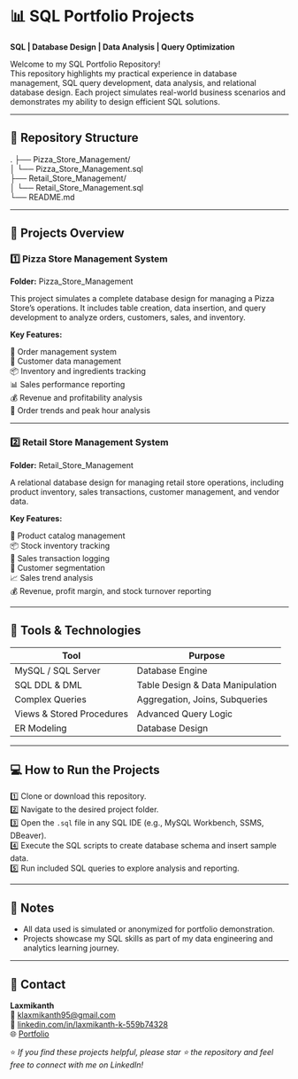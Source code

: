 # 📊 SQL Portfolio Projects  
**SQL | Database Design | Data Analysis | Query Optimization**

Welcome to my SQL Portfolio Repository!  
This repository highlights my practical experience in database management, SQL query development, data analysis, and relational database design. Each project simulates real-world business scenarios and demonstrates my ability to design efficient SQL solutions.

---

## 📂 Repository Structure

.
├── Pizza_Store_Management/  
│   └── Pizza_Store_Management.sql  
├── Retail_Store_Management/  
│   └── Retail_Store_Management.sql  
└── README.md

---

## 🚀 Projects Overview

### 1️⃣ Pizza Store Management System  
**Folder:** Pizza_Store_Management

This project simulates a complete database design for managing a Pizza Store’s operations. It includes table creation, data insertion, and query development to analyze orders, customers, sales, and inventory.

**Key Features:**

🍕 Order management system  
👥 Customer data management  
📦 Inventory and ingredients tracking  
📊 Sales performance reporting  
💰 Revenue and profitability analysis  
📅 Order trends and peak hour analysis

---

### 2️⃣ Retail Store Management System  
**Folder:** Retail_Store_Management

A relational database design for managing retail store operations, including product inventory, sales transactions, customer management, and vendor data.

**Key Features:**

🛒 Product catalog management  
📦 Stock inventory tracking  
🧾 Sales transaction logging  
👥 Customer segmentation  
📈 Sales trend analysis  
💰 Revenue, profit margin, and stock turnover reporting

---

## 🔧 Tools & Technologies

| Tool | Purpose |
| ---- | ------- |
| MySQL / SQL Server | Database Engine |
| SQL DDL & DML | Table Design & Data Manipulation |
| Complex Queries | Aggregation, Joins, Subqueries |
| Views & Stored Procedures | Advanced Query Logic |
| ER Modeling | Database Design |

---

## 💻 How to Run the Projects

1️⃣ Clone or download this repository.  
2️⃣ Navigate to the desired project folder.  
3️⃣ Open the `.sql` file in any SQL IDE (e.g., MySQL Workbench, SSMS, DBeaver).  
4️⃣ Execute the SQL scripts to create database schema and insert sample data.  
5️⃣ Run included SQL queries to explore analysis and reporting.

---

## 📝 Notes

- All data used is simulated or anonymized for portfolio demonstration.
- Projects showcase my SQL skills as part of my data engineering and analytics learning journey.

---

## 📧 Contact

**Laxmikanth**  
📧 klaxmikanth95@gmail.com  
🔗 [linkedin.com/in/laxmikanth-k-559b74328](https://www.linkedin.com/in/laxmikanth-k-559b74328/)  
🌐 [Portfolio](https://laxmikanth2580.github.io/)

⭐ *If you find these projects helpful, please star ⭐ the repository and feel free to connect with me on LinkedIn!*

